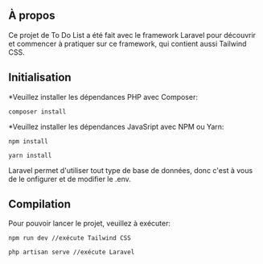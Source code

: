 ## À propos

Ce projet de To Do List a été fait avec le framework Laravel pour découvrir et commencer à pratiquer sur ce framework, qui contient aussi Tailwind CSS.

## Initialisation

*Veuillez installer les dépendances PHP avec Composer:
```
composer install
```

*Veuillez installer les dépendances JavaSript avec NPM ou Yarn:
```
npm install
```
```
yarn install
```

Laravel permet d'utiliser tout type de base de données, donc c'est à vous de le onfigurer et de modifier le .env.


## Compilation

Pour pouvoir lancer le projet, veuillez à exécuter:
```
npm run dev //exécute Tailwind CSS
```
```
php artisan serve //exécute Laravel
```